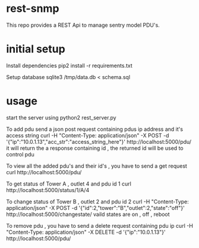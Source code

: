 # rest-snmp
This repo provides a REST Api to manage sentry model PDU's.

# initial setup

Install dependencies
pip2 install -r requirements.txt

Setup database
sqlite3 /tmp/data.db < schema.sql

# usage
start the server using
python2 rest_server.py

To add pdu send a json post request containing pdus ip address and it's access string
curl -H "Content-Type: application/json" -X POST -d '{"ip":"10.0.1.13","acc_str":"access_string_here"}' http://localhost:5000/pdu/
it will return the a response containing id , the returned id will be used to control pdu

To view all the added pdu's and their id's , you have to send a get request
curl  http://localhost:5000/pdu/

To get status of Tower A , outlet 4 and pdu id 1 
curl  http://localhost:5000/status/1/A/4

To change status of Tower B , outlet 2 and pdu id 2
curl -H "Content-Type: application/json" -X POST -d '{"id":2,"tower":"B","outlet":2,"state":"off"}' http://localhost:5000/changestate/
vaild states are on , off , reboot

To remove pdu , you have to send a delete request containing pdu ip
curl -H "Content-Type: application/json" -X DELETE -d '{"ip":"10.0.1.13"}' http://localhost:5000/pdu/
